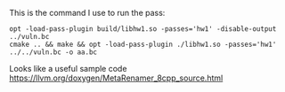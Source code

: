 This is the command I use to run the pass:
```
opt -load-pass-plugin build/libhw1.so -passes='hw1' -disable-output ../vuln.bc
cmake .. && make && opt -load-pass-plugin ./libhw1.so -passes='hw1' ../../vuln.bc -o aa.bc
```

Looks like a useful sample code <https://llvm.org/doxygen/MetaRenamer_8cpp_source.html>
